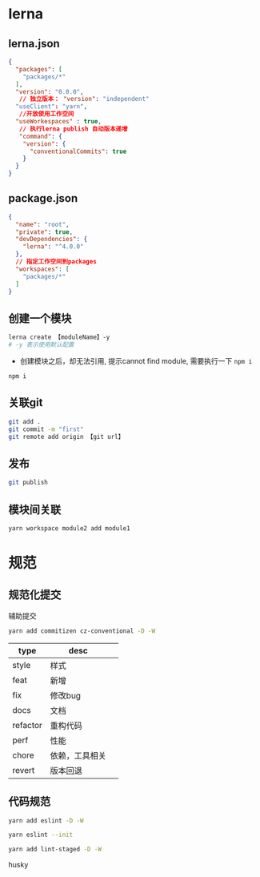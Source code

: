 # lerna 

## lerna.json

```json
{
  "packages": [
    "packages/*"
  ],
  "version": "0.0.0",
   // 独立版本： "version": "independent"
  "useClient": "yarn",
   //开放使用工作空间
  "useWorkespaces" : true,
   // 执行lerna publish 自动版本递增
   "command": {
    "version": {
      "conventionalCommits": true
    }
  }
}
```

## package.json

```json
{
  "name": "root",
  "private": true,
  "devDependencies": {
    "lerna": "^4.0.0"
  },
  // 指定工作空间到packages
  "workspaces": [
    "packages/*"
  ]
}

```



## 创建一个模块

```sh
lerna create 【moduleName】-y
# -y 表示使用默认配置
```

- 创建模块之后，却无法引用, 提示cannot find module, 需要执行一下 `npm i`

```
npm i
```



## 关联git

```sh
git add .
git commit -m "first"
git remote add origin 【git url】
```



## 发布

```sh
git publish
```



## 模块间关联

```sh
yarn workspace module2 add module1
```



# 规范

## 规范化提交

辅助提交

```sh
yarn add commitizen cz-conventional -D -W
```

| type     | desc           |      |
| -------- | -------------- | ---- |
| style    | 样式           |      |
| feat     | 新增           |      |
| fix      | 修改bug        |      |
| docs     | 文档           |      |
| refactor | 重构代码       |      |
| perf     | 性能           |      |
| chore    | 依赖，工具相关 |      |
| revert   | 版本回退       |      |

## 代码规范

```sh
yarn add eslint -D -W

yarn eslint --init

yarn add lint-staged -D -W
```

husky